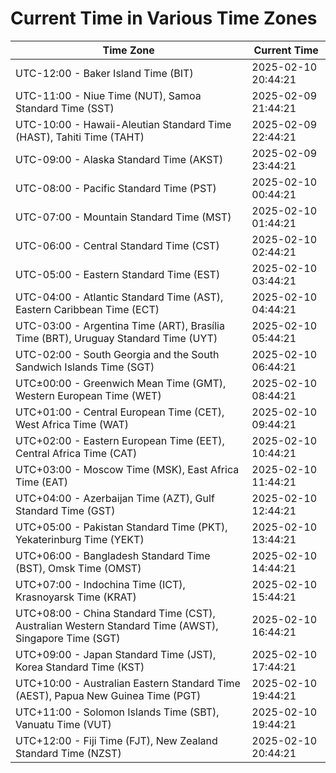 # Current Time in Various Time Zones

| Time Zone | Current Time |
|-----------|--------------|
| UTC-12:00 - Baker Island Time (BIT) | 2025-02-10 20:44:21 |
| UTC-11:00 - Niue Time (NUT), Samoa Standard Time (SST) | 2025-02-09 21:44:21 |
| UTC-10:00 - Hawaii-Aleutian Standard Time (HAST), Tahiti Time (TAHT) | 2025-02-09 22:44:21 |
| UTC-09:00 - Alaska Standard Time (AKST) | 2025-02-09 23:44:21 |
| UTC-08:00 - Pacific Standard Time (PST) | 2025-02-10 00:44:21 |
| UTC-07:00 - Mountain Standard Time (MST) | 2025-02-10 01:44:21 |
| UTC-06:00 - Central Standard Time (CST) | 2025-02-10 02:44:21 |
| UTC-05:00 - Eastern Standard Time (EST) | 2025-02-10 03:44:21 |
| UTC-04:00 - Atlantic Standard Time (AST), Eastern Caribbean Time (ECT) | 2025-02-10 04:44:21 |
| UTC-03:00 - Argentina Time (ART), Brasília Time (BRT), Uruguay Standard Time (UYT) | 2025-02-10 05:44:21 |
| UTC-02:00 - South Georgia and the South Sandwich Islands Time (SGT) | 2025-02-10 06:44:21 |
| UTC±00:00 - Greenwich Mean Time (GMT), Western European Time (WET) | 2025-02-10 08:44:21 |
| UTC+01:00 - Central European Time (CET), West Africa Time (WAT) | 2025-02-10 09:44:21 |
| UTC+02:00 - Eastern European Time (EET), Central Africa Time (CAT) | 2025-02-10 10:44:21 |
| UTC+03:00 - Moscow Time (MSK), East Africa Time (EAT) | 2025-02-10 11:44:21 |
| UTC+04:00 - Azerbaijan Time (AZT), Gulf Standard Time (GST) | 2025-02-10 12:44:21 |
| UTC+05:00 - Pakistan Standard Time (PKT), Yekaterinburg Time (YEKT) | 2025-02-10 13:44:21 |
| UTC+06:00 - Bangladesh Standard Time (BST), Omsk Time (OMST) | 2025-02-10 14:44:21 |
| UTC+07:00 - Indochina Time (ICT), Krasnoyarsk Time (KRAT) | 2025-02-10 15:44:21 |
| UTC+08:00 - China Standard Time (CST), Australian Western Standard Time (AWST), Singapore Time (SGT) | 2025-02-10 16:44:21 |
| UTC+09:00 - Japan Standard Time (JST), Korea Standard Time (KST) | 2025-02-10 17:44:21 |
| UTC+10:00 - Australian Eastern Standard Time (AEST), Papua New Guinea Time (PGT) | 2025-02-10 19:44:21 |
| UTC+11:00 - Solomon Islands Time (SBT), Vanuatu Time (VUT) | 2025-02-10 19:44:21 |
| UTC+12:00 - Fiji Time (FJT), New Zealand Standard Time (NZST) | 2025-02-10 20:44:21 |

